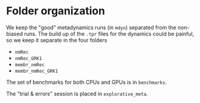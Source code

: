 
# Folder organization

We keep the "good" metadynamics runs (in `mdyn`) separated from the non-biased runs. The build up of the `.tpr` files for the dynamics could be painful, so we keep it separate in the four folders 
- `nmRec`
- `nmRec_GRK1`
- `membr_nmRec`
- `membr_nmRec_GRK1`

The set of benchmarks for both CPUs and GPUs is in `benchmarks`.

The "trial & errors" session is placed in `explorative_meta`. 